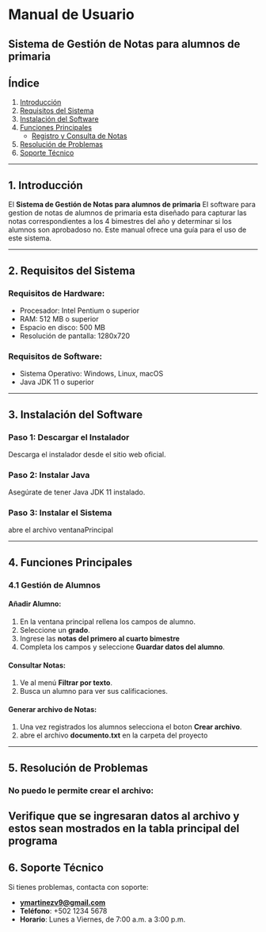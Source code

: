 # Manual de Usuario  
## Sistema de Gestión de Notas para alumnos de primaria

## Índice
1. [Introducción](#1-introducción)
2. [Requisitos del Sistema](#2-requisitos-del-sistema)
3. [Instalación del Software](#3-instalación-del-software)
4. [Funciones Principales](#4-funciones-principales)
   - [Registro y Consulta de Notas](#4-registro-y-consulta-de-notas)
5. [Resolución de Problemas](#5-resolución-de-problemas)
6. [Soporte Técnico](#6-soporte-técnico)

---

## 1. Introducción
El **Sistema de Gestión de Notas para alumnos de primaria** El software para gestion de notas de alumnos de primaria esta diseñado para capturar las notas correspondientes a los 4 bimestres del año y 
determinar si los alumnos son aprobadoso no. Este manual ofrece una guía para el uso de este sistema.

---

## 2. Requisitos del Sistema
### Requisitos de Hardware:
- Procesador: Intel Pentium o superior
- RAM: 512 MB o superior
- Espacio en disco: 500 MB 
- Resolución de pantalla: 1280x720

### Requisitos de Software:
- Sistema Operativo: Windows, Linux, macOS
- Java JDK 11 o superior

---

## 3. Instalación del Software
### Paso 1: Descargar el Instalador
Descarga el instalador desde el sitio web oficial.

### Paso 2: Instalar Java
Asegúrate de tener Java JDK 11 instalado.

### Paso 3: Instalar el Sistema
abre el archivo ventanaPrincipal 

---

## 4. Funciones Principales

### 4.1 Gestión de Alumnos
#### Añadir Alumno:
1. En la ventana principal rellena los campos de alumno.
2. Seleccione un **grado**.
3. Ingrese las **notas del primero al cuarto bimestre**
4. Completa los campos y seleccione **Guardar datos del alumno**.


#### Consultar Notas:
1. Ve al menú **Filtrar por texto**.
2. Busca un alumno para ver sus calificaciones.

#### Generar archivo de Notas:
1. Una vez registrados los alumnos selecciona el boton **Crear archivo**.
2. abre el archivo **documento.txt** en la carpeta del proyecto

---

## 5. Resolución de Problemas

### No puedo le permite crear el archivo:
   Verifique que se ingresaran datos al archivo y estos sean mostrados en la tabla principal del programa
---

## 6. Soporte Técnico
Si tienes problemas, contacta con soporte:
- **ymartinezv9@gmail.com**
- **Teléfono**: +502 1234 5678
- **Horario**: Lunes a Viernes, de 7:00 a.m. a 3:00 p.m.
